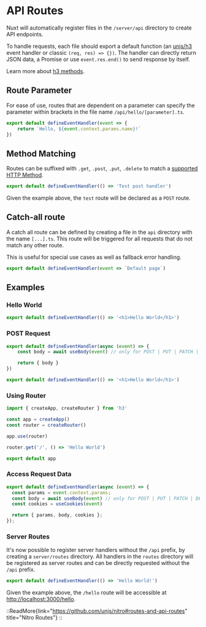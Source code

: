 # API Routes

Nuxt will automatically register files in the `/server/api` directory to create API endpoints.

To handle requests, each file should export a default function (an [unjs/h3](https://github.com/unjs/h3) event handler or classic `(req, res) => {})`. The handler can directly return JSON data, a Promise or use `event.res.end()` to send response by itself.

Learn more about [h3 methods](https://www.jsdocs.io/package/h3#package-index-functions).

## Route Parameter

For ease of use, routes that are dependent on a parameter can specify the parameter within brackets in the file name `/api/hello/[parameter].ts`.

```ts [/server/api/hello/[name].ts]
export default defineEventHandler(event => {
    return `Hello, ${event.context.params.name}!`
})
```

## Method Matching

Routes can be suffixed with `.get`, `.post`, `.put`, `.delete` to match a [supported HTTP Method](https://github.com/unjs/nitro/blob/main/src/runtime/virtual/server-handlers.d.ts#L7).

```ts [/server/api/test.post.ts]
export default defineEventHandler(() => 'Test post handler')
```

Given the example above, the `test` route will be declared as a `POST` route.

## Catch-all route

A catch all route can be defined by creating a file in the `api` directory with the name `[...].ts`. This route will be triggered for all requests that do not match any other route.

This is useful for special use cases as well as fallback error handling.

```ts [/server/api/[...].ts]
export default defineEventHandler(event => `Default page`)
```

## Examples

### Hello World

```ts [/server/api/hello.ts]
export default defineEventHandler(() => '<h1>Hello World</h1>')
```

### POST Request

<code-group>
<code-block label="Basic" active>

```ts [/server/api/hello.ts]
export default defineEventHandler(async (event) => {
    const body = await useBody(event) // only for POST | PUT | PATCH | DELETE requests

    return { body }
})
```

</code-block>
<code-block label="Method Matching">

```ts [/server/api/hello.post.ts]
export default defineEventHandler(() => '<h1>Hello World</h1>')
```

</code-block>
</code-group>

### Using Router

```ts [/server/api/hello.ts]
import { createApp, createRouter } from 'h3'

const app = createApp()
const router = createRouter()

app.use(router)

router.get('/', () => 'Hello World')

export default app
```

### Access Request Data

```ts
export default defineEventHandler(async (event) => {
  const params = event.context.params;
  const body = await useBody(event) // only for POST | PUT | PATCH | DELETE requests
  const cookies = useCookies(event)

  return { params, body, cookies };
});
```

### Server Routes

It's now possible to register server handlers without the `/api` prefix, by creating a `server/routes` directory. All handlers in the `routes` directory will be registered as server routes and can be directly requested without the `/api` prefix.

```ts [/server/routes/hello.ts]
export default defineEventHandler(() => 'Hello World!')
```

Given the example above, the `/hello` route will be accessible at <http://localhost:3000/hello>.

::ReadMore{link="https://github.com/unjs/nitro#routes-and-api-routes" title="Nitro Routes"}
::
